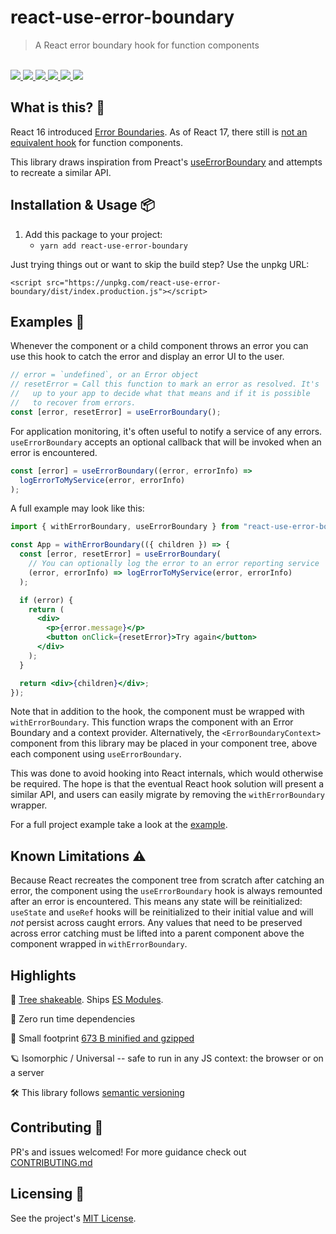 # react-use-error-boundary

<blockquote>A React error boundary hook for function components</blockquote>

<br />

<a href="https://www.npmjs.com/package/react-use-error-boundary">
  <img src="https://img.shields.io/npm/v/react-use-error-boundary.svg">
</a>
<a href="https://github.com/tatethurston/react-use-error-boundary/blob/master/LICENSE">
  <img src="https://img.shields.io/npm/l/react-use-error-boundary.svg">
</a>
<a href="https://bundlephobia.com/result?p=react-use-error-boundary">
  <img src="https://img.shields.io/bundlephobia/minzip/react-use-error-boundary">
</a>
<a href="https://www.npmjs.com/package/react-use-error-boundary">
  <img src="https://img.shields.io/npm/dy/react-use-error-boundary.svg">
</a>
<a href="https://github.com/tatethurston/react-use-error-boundary/actions/workflows/ci.yml">
  <img src="https://github.com/tatethurston/react-use-error-boundary/actions/workflows/ci.yml/badge.svg">
</a>
<a href="https://codecov.io/gh/tatethurston/react-use-error-boundary">
  <img src="https://img.shields.io/codecov/c/github/tatethurston/react-use-error-boundary/main.svg?style=flat-square">
</a>

## What is this? 🧐

React 16 introduced [Error Boundaries](https://reactjs.org/docs/error-boundaries.html). As of React 17, there still is [not an equivalent hook](https://reactjs.org/docs/hooks-faq.html#do-hooks-cover-all-use-cases-for-classes) for function components.

This library draws inspiration from Preact's [useErrorBoundary](https://preactjs.com/guide/v10/hooks/#useerrorboundary) and attempts to recreate a similar API.

## Installation & Usage 📦

1. Add this package to your project:
   - `yarn add react-use-error-boundary`

Just trying things out or want to skip the build step? Use the unpkg URL:

```
<script src="https://unpkg.com/react-use-error-boundary/dist/index.production.js"></script>
```

## Examples 🚀

Whenever the component or a child component throws an error you can use this hook to catch the error and display an error UI to the user.

```jsx
// error = `undefined`, or an Error object
// resetError = Call this function to mark an error as resolved. It's
//   up to your app to decide what that means and if it is possible
//   to recover from errors.
const [error, resetError] = useErrorBoundary();
```

For application monitoring, it's often useful to notify a service of any errors. `useErrorBoundary` accepts an optional callback that will be invoked when an error is encountered.

```jsx
const [error] = useErrorBoundary((error, errorInfo) =>
  logErrorToMyService(error, errorInfo)
);
```

A full example may look like this:

```jsx
import { withErrorBoundary, useErrorBoundary } from "react-use-error-boundary";

const App = withErrorBoundary(({ children }) => {
  const [error, resetError] = useErrorBoundary(
    // You can optionally log the error to an error reporting service
    (error, errorInfo) => logErrorToMyService(error, errorInfo)
  );

  if (error) {
    return (
      <div>
        <p>{error.message}</p>
        <button onClick={resetError}>Try again</button>
      </div>
    );
  }

  return <div>{children}</div>;
});
```

Note that in addition to the hook, the component must be wrapped with `withErrorBoundary`. This function wraps the component with an Error Boundary and a context provider. Alternatively, the `<ErrorBoundaryContext>` component from this library may be placed in your component tree, above each component using `useErrorBoundary`.

This was done to avoid hooking into React internals, which would otherwise be required. The hope is that the eventual React hook solution will present a similar API, and users can easily migrate by removing the `withErrorBoundary` wrapper.

For a full project example take a look at the [example](https://github.com/tatethurston/react-use-error-boundary/blob/main/example).

## Known Limitations ⚠️

Because React recreates the component tree from scratch after catching an error, the component using the `useErrorBoundary` hook is always remounted after an error is encountered. This means any state will be reinitialized: `useState` and `useRef` hooks will be reinitialized to their initial value and will _not_ persist across caught errors. Any values that need to be preserved across error catching must be lifted into a parent component above the component wrapped in `withErrorBoundary`.

## Highlights

🌲 [Tree shakeable](https://webpack.js.org/guides/tree-shaking/). Ships [ES Modules](https://webpack.js.org/guides/ecma-script-modules/).

🎁 Zero run time dependencies

🦶 Small footprint [673 B minified and gzipped](https://bundlephobia.com/result?p=react-use-error-boundary@1.0.2)

🪐 Isomorphic / Universal -- safe to run in any JS context: the browser or on a server

🛠 This library follows [semantic versioning](https://docs.npmjs.com/about-semantic-versioning)

## Contributing 👫

PR's and issues welcomed! For more guidance check out [CONTRIBUTING.md](https://github.com/tatethurston/react-use-error-boundary/blob/master/CONTRIBUTING.md)

## Licensing 📃

See the project's [MIT License](https://github.com/tatethurston/react-use-error-boundary/blob/master/LICENSE).
